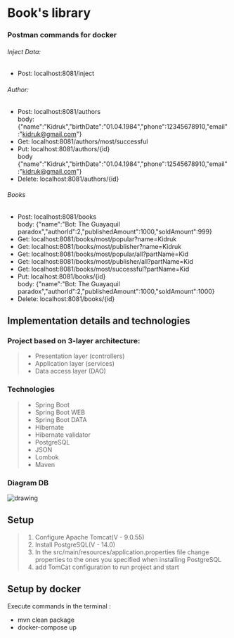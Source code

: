 # Book's library

### Postman commands for docker

###### Inject Data:
- Post: localhost:8081/inject

###### Author:
- Post: localhost:8081/authors    
  body: {"name":"Kidruk","birthDate":"01.04.1984","phone":12345678910,"email":"kidruk@gmail.com"}
- Get: localhost:8081/authors/most/successful
- Put: localhost:8081/authors/{id}   
  body {"name":"Kidruk","birthDate":"01.04.1984","phone":12545678910,"email":"kidruk@gmail.com"}
- Delete: localhost:8081/authors/{id}

###### Books
- Post: localhost:8081/books  
  body: {"name":"Bot: The Guayaquil paradox","authorId":2,"publishedAmount":1000,"soldAmount":999}
- Get: localhost:8081/books/most/popular?name=Kidruk
- Get: localhost:8081/books/most/publisher?name=Kidruk
- Get: localhost:8081/books/most/popular/all?partName=Kid
- Get: localhost:8081/books/most/publisher/all?partName=Kid
- Get: localhost:8081/books/most/successful?partName=Kid
- Put: localhost:8081/books/{id}    
  body: {"name":"Bot: The Guayaquil paradox","authorId":2,"publishedAmount":1000,"soldAmount":1000}
- Delete: localhost:8081/books/{id}

## Implementation details and technologies

### Project based on 3-layer architecture:
>- Presentation layer (controllers)
>- Application layer (services)
>- Data access layer (DAO)

### Technologies
>- Spring Boot
>- Spring Boot WEB
>- Spring Boot DATA
>- Hibernate
>- Hibernate validator
>- PostgreSQL
>- JSON
>- Lombok
>- Maven

### Diagram DB
![drawing](http://dl4.joxi.net/drive/2022/01/30/0052/3292/3415260/60/10c8f227cc.jpg)

## Setup
>1. Configure Apache Tomcat(V - 9.0.55)
>2. Install PostgreSQL(V - 14.0)
>3. In the src/main/resources/application.properties file change properties to the ones you specified when installing PostgreSQL
>4. add TomCat configuration to run project and start

## Setup by docker
Execute commands in the terminal :
- mvn clean package
- docker-compose up
